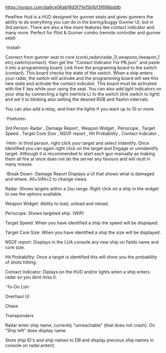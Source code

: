 https://gyazo.com/da9ce06abf8d3f71e15b1bf3f698addb

PewPew Hud is a HUD designed for gunner seats and gives gunners the ability to do everything you can do in the boring/buggy Gunner UI, but in 3rd person. 
There are also a few more features like contact indicator and many more. Perfect for Pilot & Gunner combo (remote controller and gunner seat)


-Install- 

Connect from gunner seat to core (core),radar(radar_1),weapons,(weapon_1 etc),switch(contact). then get the "Contact Indicator For PB.json" and paste it into a programming board. 
Link from the programing board to the switch (contact). This board checks the state of the switch. When a ship enters your radar, the switch will activate and the programming board will see this new state and activate the contact indicator. 
This board must be activated with the F key while your using the seat. You can also add light indicators on your ship by connecting a light (verticle L) to the switch (link switch to light) and set it to blinking also setting the desired RGB and flashin intervals.

You can also add a relay, and then the lights if you want up to 10 or more.

-Features-

3rd Person:
Radar , 
Damage Report , 
Weapon Widget , 
Periscope , 
Target Speed ,
Target Core Size ,
NSOF report ,
Hit Probablilty ,
Contact Indicator ,

-Hint-
In third person, right click your target and select indentify. Once Identified you can again right click on the target and Engage or unindentify target. Although it is recommended to start each gun manually as making them all fire at once does not do the server any favours and will reult in many misses.

-Break Down-
Damage Report
Displays a UI that shows what is damaged and where. Alt+1/Alt+2 to change views.

Radar:
Shows targets within a 2su range. Right click on a ship in the widget to see the options available.

Weapon Widget:
Ability to load, unload and reload.

Periscope:
Shows targeted ship. (WIP)

Target Speed:
When you have identified a ship the speed will be displayed.

Target Core Size:
When you have identified a ship the size will be displayed.

NSOF report:
Displays in the LUA console any new ship on fields name and core size.

Hit Probablilty:
Once a target is identified this will show you the probability of shots hitting.

Contact Indicator:
Diplays on the HUD and/or lights when a ship enters radar so you dont miss it.


-To-Do List-

Overhaul UI

Chase

Transponders

Radar enter ship name, currently "unreachable" (that does not crash). On "Ship left" does display name.

Store ship ID's and ship names to DB and display previous ship names in console on radar.enter()




